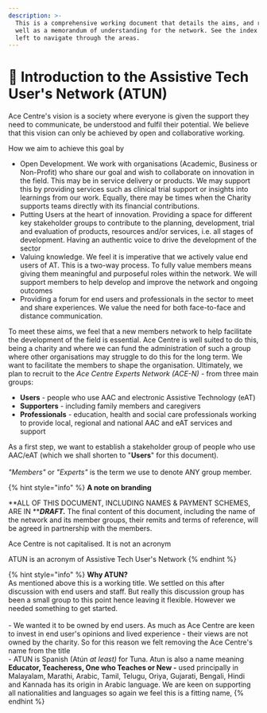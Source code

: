 ```yaml
---
description: >-
  This is a comprehensive working document that details the aims, and roadmap as
  well as a memorandum of understanding for the network. See the index to the
  left to navigate through the areas.
---
```


# 🎉 Introduction to the Assistive Tech User's Network (ATUN)

Ace Centre's vision is a society where everyone is given the support they need to communicate, be understood and fulfil their potential. We believe that this vision can only be achieved by open and collaborative working.

How we aim to achieve this goal by&#x20;

* Open Development. We work with organisations (Academic, Business or Non-Profit) who share our goal and wish to collaborate on innovation in the field.  This may be in service delivery or products.  We may support this by providing services such as clinical trial support or insights into learnings from our work. Equally, there may be times when the Charity supports teams directly with its financial contributions.&#x20;
* Putting Users at the heart of innovation. Providing a space for different key stakeholder groups to contribute to the planning, development, trial and evaluation of products, resources and/or services, i.e. all stages of development. Having an authentic voice to drive the development of the sector
* Valuing knowledge.  We feel it is imperative that we actively value end users of AT. This is a two-way process. To fully value members means giving them meaningful and purposeful roles within the network. We will support members to help develop and improve the network and ongoing outcomes
* Providing a forum for end users and professionals in the sector to meet and share experiences. We value the need for both face-to-face and distance communication.&#x20;

To meet these aims, we feel that a new members network to help facilitate the development of the field is essential. Ace Centre is well suited to do this, being a charity and where we can fund the administration of such a group where other organisations may struggle to do this for the long term.  We want to facilitate the members to shape the organisation. Ultimately, we plan to recruit to the _Ace Centre Experts Network (ACE-N)_ - from three main groups:

* **Users** - people who use AAC and electronic Assistive Technology (eAT)
* **Supporters** - including family members and caregivers
* **Professionals** - education, health and social care professionals working to provide local, regional and national AAC and eAT services and support

As a first step, we want to establish a stakeholder group of people who use AAC/eAT (which we shall shorten to "**Users**" for this document)_._ \
\
_"Members"_ or _"Experts"_ is the term we use to denote ANY group member.

{% hint style="info" %}
**A note on branding**

**ALL OF THIS DOCUMENT, INCLUDING NAMES & PAYMENT SCHEMES, ARE IN **_**DRAFT.**_ The final content of this document, including the name of the network and its member groups, their remits and terms of reference, will be agreed in partnership with the members.

Ace Centre is not capitalised. It is not an acronym

ATUN is an acronym of Assistive Tech User's Network
{% endhint %}



{% hint style="info" %}
**Why ATUN?**\
As mentioned above this is a working title. We settled on this after discussion with end users and staff. But really this discussion group has been a small group to this point hence leaving it flexible. However we needed something to get started. \
\
\- We wanted it to be owned by end users. As much as Ace Centre are keen to invest in end user's opinions and lived experience - their views are not owned by the charity. So for this reason we felt removing the Ace Centre's name from the title\
\- ATUN is Spanish  (Atún _at least)_ for Tuna. Atun is also a name meaning **Educator, Teacheress, One who Teaches or New -** used principally in Malayalam, Marathi, Arabic, Tamil, Telugu, Oriya, Gujarati, Bengali, Hindi and Kannada has its origin in Arabic language. We are keen on supporting all nationalities and languages so again we feel this is a fitting name,&#x20;
{% endhint %}



##
